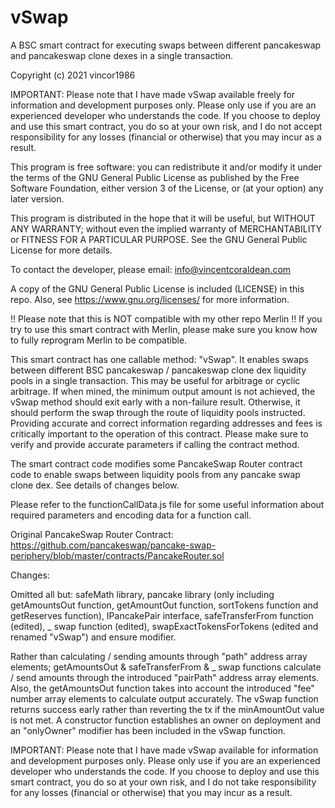 # vSwap
A BSC smart contract for executing swaps between different pancakeswap and pancakeswap clone dexes in a single transaction.

Copyright (c) 2021 vincor1986

IMPORTANT: Please note that I have made vSwap available freely for information and development purposes only. Please only use if you are an experienced developer who understands the code. If you choose to deploy and use this smart contract, you do so at your own risk, and I do not accept responsibility for any losses (financial or otherwise) that you may incur as a result.

This program is free software: you can redistribute it and/or modify it under the terms of the GNU General Public License as published by the Free Software Foundation, either version 3 of the License, or (at your option) any later version.

This program is distributed in the hope that it will be useful, but WITHOUT ANY WARRANTY; without even the implied warranty of MERCHANTABILITY or FITNESS FOR A PARTICULAR PURPOSE. See the GNU General Public License for more details.

To contact the developer, please email: info@vincentcoraldean.com

A copy of the GNU General Public License is included (LICENSE) in this repo. Also, see https://www.gnu.org/licenses/ for more information.

!! Please note that this is NOT compatible with my other repo Merlin !!
If you try to use this smart contract with Merlin, please make sure you know how to fully reprogram Merlin to be compatible.

This smart contract has one callable method: "vSwap". It enables swaps between different BSC pancakeswap / pancakeswap clone dex liquidity pools in a single transaction. 
This may be useful for arbitrage or cyclic arbitrage. If when mined, the minimum output amount is not achieved, the vSwap method should exit early with a non-failure result. Otherwise, it should perform the swap through the route of liquidity pools instructed. Providing accurate and correct information regarding addresses and fees is critically important to the operation of this contract. Please make sure to verify and provide accurate parameters if calling the contract method.

The smart contract code modifies some PancakeSwap Router contract code to enable swaps between liquidity pools from any pancake swap clone dex. See details of changes below.

Please refer to the functionCallData.js file for some useful information about required parameters and encoding data for a function call.


Original PancakeSwap Router Contract: https://github.com/pancakeswap/pancake-swap-periphery/blob/master/contracts/PancakeRouter.sol

Changes: 

Omitted all but: safeMath library, pancake library (only including getAmountsOut function, getAmountOut function, sortTokens function and getReserves function), IPancakePair interface, safeTransferFrom function (edited), _ swap function (edited), swapExactTokensForTokens (edited and renamed "vSwap") and ensure modifier.

Rather than calculating / sending amounts through "path" address array elements; getAmountsOut & safeTransferFrom & _ swap functions calculate / send amounts through the introduced "pairPath" address array elements. Also, the getAmountsOut function takes into account the introduced "fee" number array elements to calculate output accurately. The vSwap function returns success early rather than reverting the tx if the minAmountOut value is not met. A constructor function establishes an owner on deployment and an "onlyOwner" modifier has been included in the vSwap function.

IMPORTANT: Please note that I have made vSwap available for information and development purposes only. Please only use if you are an experienced developer who understands the code. If you choose to deploy and use this smart contract, you do so at your own risk, and I do not take responsibility for any losses (financial or otherwise) that you may incur as a result.
